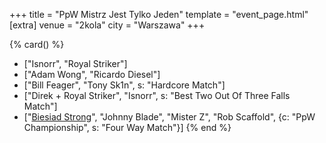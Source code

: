 +++
title = "PpW Mistrz Jest Tylko Jeden"
template = "event_page.html"
[extra]
venue = "2kola"
city = "Warszawa"
+++

{% card() %}
- ["Isnorr", "Royal Striker"]
- ["Adam Wong", "Ricardo Diesel"]
- ["Bill Feager", "Tony Sk1n", s: "Hardcore Match"]
- ["Direk + Royal Striker", "Isnorr", s: "Best Two Out Of Three Falls Match"]
- ["[Biesiad Strong](@/w/biesiad.md)", "Johnny Blade", "Mister Z", "Rob Scaffold", {c: "PpW Championship", s: "Four Way Match"}]
{% end %}
